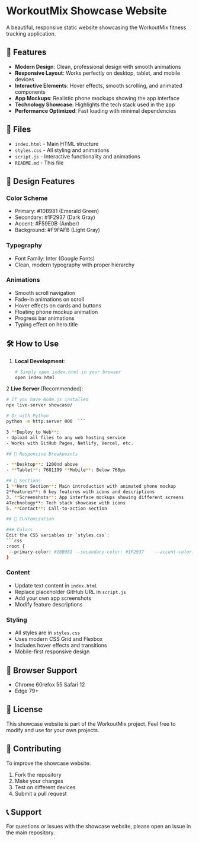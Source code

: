# WorkoutMix Showcase Website

A beautiful, responsive static website showcasing the WorkoutMix fitness tracking application.

## 🚀 Features

- **Modern Design**: Clean, professional design with smooth animations
- **Responsive Layout**: Works perfectly on desktop, tablet, and mobile devices
- **Interactive Elements**: Hover effects, smooth scrolling, and animated components
- **App Mockups**: Realistic phone mockups showing the app interface
- **Technology Showcase**: Highlights the tech stack used in the app
- **Performance Optimized**: Fast loading with minimal dependencies

## 📁 Files

- `index.html` - Main HTML structure
- `styles.css` - All styling and animations
- `script.js` - Interactive functionality and animations
- `README.md` - This file

## 🎨 Design Features

### Color Scheme
- Primary: #10B981 (Emerald Green)
- Secondary: #1F2937 (Dark Gray)
- Accent: #F59E0B (Amber)
- Background: #F9FAFB (Light Gray)

### Typography
- Font Family: Inter (Google Fonts)
- Clean, modern typography with proper hierarchy

### Animations
- Smooth scroll navigation
- Fade-in animations on scroll
- Hover effects on cards and buttons
- Floating phone mockup animation
- Progress bar animations
- Typing effect on hero title

## 🛠️ How to Use

1. **Local Development**:
   ```bash
   # Simply open index.html in your browser
   open index.html
   ```

2 **Live Server** (Recommended):
   ```bash
   # If you have Node.js installed
   npx live-server showcase/
   
   # Or with Python
   python -m http.server 800  ```

3 **Deploy to Web**:
   - Upload all files to any web hosting service
   - Works with GitHub Pages, Netlify, Vercel, etc.

## 📱 Responsive Breakpoints

- **Desktop**: 1200nd above
- **Tablet**: 7681199 **Mobile**: Below 768px

## 🎯 Sections
1 **Hero Section**: Main introduction with animated phone mockup
2*Features**: 6 key features with icons and descriptions
3. **Screenshots**: App interface mockups showing different screens
4Technology**: Tech stack showcase with icons
5. **Contact**: Call-to-action section

## 🔧 Customization

### Colors
Edit the CSS variables in `styles.css`:
```css
:root {
    --primary-color: #10B981 --secondary-color: #1F2937    --accent-color: #F59E0B;
}
```

### Content
- Update text content in `index.html`
- Replace placeholder GitHub URL in `script.js`
- Add your own app screenshots
- Modify feature descriptions

### Styling
- All styles are in `styles.css`
- Uses modern CSS Grid and Flexbox
- Includes hover effects and transitions
- Mobile-first responsive design

## 🌟 Browser Support

- Chrome 60refox 55 Safari 12
- Edge 79+

## 📄 License

This showcase website is part of the WorkoutMix project. Feel free to modify and use for your own projects.

## 🤝 Contributing

To improve the showcase website:
1. Fork the repository
2. Make your changes
3. Test on different devices
4. Submit a pull request

## 📞 Support

For questions or issues with the showcase website, please open an issue in the main repository. 